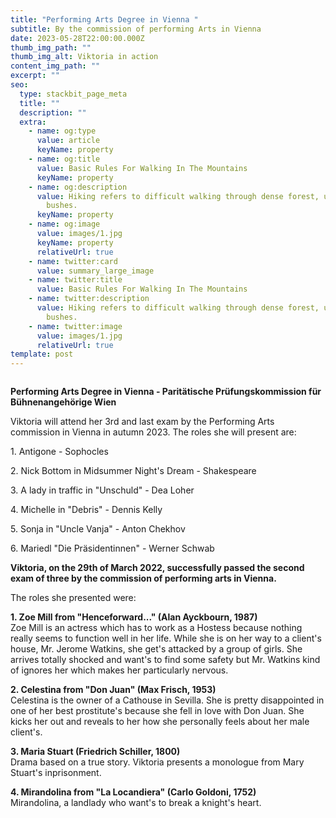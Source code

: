 ```yaml
---
title: "Performing Arts Degree in Vienna "
subtitle: By the commission of performing Arts in Vienna
date: 2023-05-28T22:00:00.000Z
thumb_img_path: ""
thumb_img_alt: Viktoria in action
content_img_path: ""
excerpt: ""
seo:
  type: stackbit_page_meta
  title: ""
  description: ""
  extra:
    - name: og:type
      value: article
      keyName: property
    - name: og:title
      value: Basic Rules For Walking In The Mountains
      keyName: property
    - name: og:description
      value: Hiking refers to difficult walking through dense forest, undergrowth, or
        bushes.
      keyName: property
    - name: og:image
      value: images/1.jpg
      keyName: property
      relativeUrl: true
    - name: twitter:card
      value: summary_large_image
    - name: twitter:title
      value: Basic Rules For Walking In The Mountains
    - name: twitter:description
      value: Hiking refers to difficult walking through dense forest, undergrowth, or
        bushes.
    - name: twitter:image
      value: images/1.jpg
      relativeUrl: true
template: post
---
```

![]()

**P﻿erforming Arts Degree in Vienna - Paritätische Prüfungskommission für Bühnenangehörige Wien** 

Viktoria will attend her 3rd and last exam by the Performing Arts commission in Vienna in autumn 2023. The roles she will present are: 

1﻿. Antigone - Sophocles

2﻿. Nick Bottom in Midsummer Night's Dream - Shakespeare 

3﻿. A lady in traffic in "Unschuld" - Dea Loher 

4﻿. Michelle in "Debris" - Dennis Kelly 

5﻿. Sonja in "Uncle Vanja" - Anton Chekhov 

6﻿. Mariedl "Die Präsidentinnen" - Werner Schwab 



**Viktoria, on the 29th of March 2022, successfully passed the second exam of three by the commission of performing arts in Vienna.**

The roles she presented were: 

**1. Zoe Mill from "Henceforward..." (Alan Ayckbourn, 1987)** \
Zoe Mill is an actress which has to work as a Hostess because nothing really seems to function well in her life. While she is on her way to a client's house, Mr. Jerome Watkins, she get's attacked by a group of girls. She arrives totally shocked and want's to find some safety but Mr. Watkins kind of ignores her which makes her particularly nervous. 

**2. Celestina from "Don Juan" (Max Frisch, 1953)**  \
Celestina is the owner of a Cathouse in Sevilla. She is pretty disappointed in one of her best prostitute's because she fell in love with Don Juan. She kicks her out and reveals to her how she personally feels about her male client's. 

**3. Maria Stuart (Friedrich Schiller, 1800)** \
Drama based on a true story. Viktoria presents a monologue from Mary Stuart's inprisonment. 

**4. Mirandolina from "La Locandiera" (Carlo Goldoni, 1752)** \
Mirandolina, a landlady who want's to break a knight's heart.